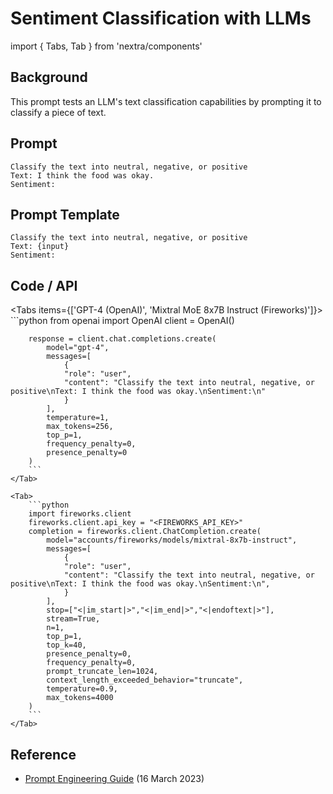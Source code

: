 # Sentiment Classification with LLMs

import { Tabs, Tab } from 'nextra/components'

## Background

This prompt tests an LLM's text classification capabilities by prompting it to classify a piece of text.

## Prompt

```
Classify the text into neutral, negative, or positive
Text: I think the food was okay.
Sentiment:
```

## Prompt Template

```
Classify the text into neutral, negative, or positive
Text: {input}
Sentiment:
```

## Code / API

<Tabs items={['GPT-4 (OpenAI)', 'Mixtral MoE 8x7B Instruct (Fireworks)']}>
    <Tab>
        ```python
        from openai import OpenAI
        client = OpenAI()

        response = client.chat.completions.create(
            model="gpt-4",
            messages=[
                {
                "role": "user",
                "content": "Classify the text into neutral, negative, or positive\nText: I think the food was okay.\nSentiment:\n"
                }
            ],
            temperature=1,
            max_tokens=256,
            top_p=1,
            frequency_penalty=0,
            presence_penalty=0
        )
        ```
    </Tab>

    <Tab>
        ```python
        import fireworks.client
        fireworks.client.api_key = "<FIREWORKS_API_KEY>"
        completion = fireworks.client.ChatCompletion.create(
            model="accounts/fireworks/models/mixtral-8x7b-instruct",
            messages=[
                {
                "role": "user",
                "content": "Classify the text into neutral, negative, or positive\nText: I think the food was okay.\nSentiment:\n",
                }
            ],
            stop=["<|im_start|>","<|im_end|>","<|endoftext|>"],
            stream=True,
            n=1,
            top_p=1,
            top_k=40,
            presence_penalty=0,
            frequency_penalty=0,
            prompt_truncate_len=1024,
            context_length_exceeded_behavior="truncate",
            temperature=0.9,
            max_tokens=4000
        )
        ```
    </Tab>
</Tabs>

## Reference

- [Prompt Engineering Guide](https://www.promptingguide.ai/introduction/examples#text-classification) (16 March 2023)
